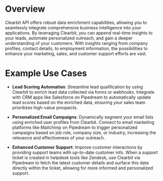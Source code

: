# Overview

Clearbit API offers robust data enrichment capabilities, allowing you to seamlessly integrate comprehensive business intelligence into your applications. By leveraging Clearbit, you can append real-time insights to your leads, automate personalized outreach, and gain a deeper understanding of your customers. With insights ranging from company profiles, contact details, to employment information, the possibilities to enhance your marketing, sales, and customer support efforts are vast.

# Example Use Cases

- **Lead Scoring Automation**: Streamline lead qualification by using Clearbit to enrich lead data collected via forms or webhooks. Integrate with CRM apps like Salesforce on Pipedream to automatically update lead scores based on the enriched data, ensuring your sales team prioritizes high-value prospects.

- **Personalized Email Campaigns**: Dynamically segment your email lists using enriched user profiles from Clearbit. Connect to email marketing platforms like Mailchimp on Pipedream to trigger personalized campaigns based on job role, company size, or industry, increasing the relevance and effectiveness of your outreach.

- **Enhanced Customer Support**: Improve customer interactions by providing support teams with up-to-date customer info. When a support ticket is created in helpdesk tools like Zendesk, use Clearbit via Pipedream to fetch the latest customer details and surface this data directly within the ticket, allowing for more informed and personalized support.

